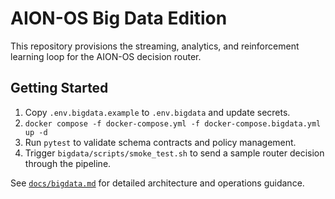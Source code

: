 # AION-OS Big Data Edition

This repository provisions the streaming, analytics, and reinforcement learning loop for the AION-OS decision router.

## Getting Started
1. Copy `.env.bigdata.example` to `.env.bigdata` and update secrets.
2. `docker compose -f docker-compose.yml -f docker-compose.bigdata.yml up -d`
3. Run `pytest` to validate schema contracts and policy management.
4. Trigger `bigdata/scripts/smoke_test.sh` to send a sample router decision through the pipeline.

See [`docs/bigdata.md`](docs/bigdata.md) for detailed architecture and operations guidance.
